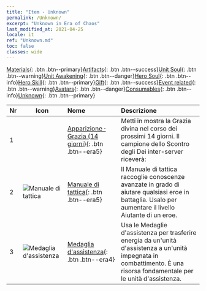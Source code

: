 ```yaml
---
title: "Item - Unknown"
permalink: /Unknown/
excerpt: "Unknown in Era of Chaos"
last_modified_at: 2021-04-25
locale: it
ref: "Unknown.md"
toc: false
classes: wide
---
```

 [Materials](/ItemsIT/){: .btn .btn--primary}[Artifacts](/ItemsIT/Artifacts/){: .btn .btn--success}[Unit Soul](/ItemsIT/UnitSoul/){: .btn .btn--warning}[Unit Awakening](/ItemsIT/UnitAwakening/){: .btn .btn--danger}[Hero Soul](/ItemsIT/HeroSoul/){: .btn .btn--info}[Hero Skill](/ItemsIT/HeroSkill/){: .btn .btn--primary}[Gift](/ItemsIT/Gift/){: .btn .btn--success}[Event related](/ItemsIT/Events/){: .btn .btn--warning}[Avatars](/ItemsIT/Avatars/){: .btn .btn--danger}[Consumables](/ItemsIT/Consumables/){: .btn .btn--info}[Unknown](/ItemsIT/Unknown/){: .btn .btn--primary}

  | Nr | Icon |         Nome        |   Descrizione     |
  |:---|------|:--------------------|:------------------|
  | 1 |  | [Apparizione · Grazia (14 giorni)](/ItemsIT/unk_2117/){: .btn .btn--era5} | Metti in mostra la Grazia divina nel corso dei prossimi 14 giorni. Il campione dello Scontro degli Dei inter-server riceverà: |
  | 2 | ![Manuale di tattica](/images/t/i_994013.png) | [Manuale di tattica](/ItemsIT/unk_2115/){: .btn .btn--era5} | Il Manuale di tattica raccoglie conoscenze avanzate in grado di aiutare qualsiasi eroe in battaglia. Usalo per aumentare il livello Aiutante di un eroe. |
  | 3 | ![Medaglia d'assistenza](/images/t/i_994011.png) | [Medaglia d'assistenza](/ItemsIT/unk_2116/){: .btn .btn--era4} | Usa le Medaglie d'assistenza per trasferire energia da un'unità d'assistenza a un'unità impegnata in combattimento. È una risorsa fondamentale per le unità d'assistenza. |

